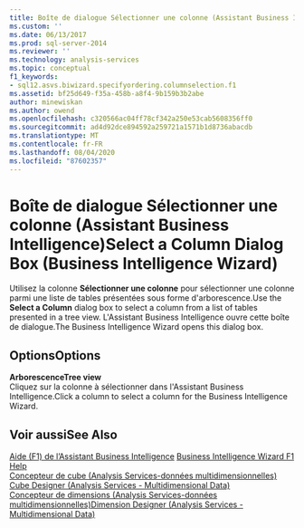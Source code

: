 ```yaml
---
title: Boîte de dialogue Sélectionner une colonne (Assistant Business Intelligence) | Microsoft Docs
ms.custom: ''
ms.date: 06/13/2017
ms.prod: sql-server-2014
ms.reviewer: ''
ms.technology: analysis-services
ms.topic: conceptual
f1_keywords:
- sql12.asvs.biwizard.specifyordering.columnselection.f1
ms.assetid: bf25d649-f35a-458b-a8f4-9b159b3b2abe
author: minewiskan
ms.author: owend
ms.openlocfilehash: c320566ac04ff78cf342a250e53cab5608356ff0
ms.sourcegitcommit: ad4d92dce894592a259721a1571b1d8736abacdb
ms.translationtype: MT
ms.contentlocale: fr-FR
ms.lasthandoff: 08/04/2020
ms.locfileid: "87602357"
---
```

# <a name="select-a-column-dialog-box-business-intelligence-wizard"></a><span data-ttu-id="8c946-102">Boîte de dialogue Sélectionner une colonne (Assistant Business Intelligence)</span><span class="sxs-lookup"><span data-stu-id="8c946-102">Select a Column Dialog Box (Business Intelligence Wizard)</span></span>
  <span data-ttu-id="8c946-103">Utilisez la colonne **Sélectionner une colonne** pour sélectionner une colonne parmi une liste de tables présentées sous forme d'arborescence.</span><span class="sxs-lookup"><span data-stu-id="8c946-103">Use the **Select a Column** dialog box to select a column from a list of tables presented in a tree view.</span></span> <span data-ttu-id="8c946-104">L'Assistant Business Intelligence ouvre cette boîte de dialogue.</span><span class="sxs-lookup"><span data-stu-id="8c946-104">The Business Intelligence Wizard opens this dialog box.</span></span>  
  
## <a name="options"></a><span data-ttu-id="8c946-105">Options</span><span class="sxs-lookup"><span data-stu-id="8c946-105">Options</span></span>  
 <span data-ttu-id="8c946-106">**Arborescence**</span><span class="sxs-lookup"><span data-stu-id="8c946-106">**Tree view**</span></span>  
 <span data-ttu-id="8c946-107">Cliquez sur la colonne à sélectionner dans l'Assistant Business Intelligence.</span><span class="sxs-lookup"><span data-stu-id="8c946-107">Click a column to select a column for the Business Intelligence Wizard.</span></span>  
  
## <a name="see-also"></a><span data-ttu-id="8c946-108">Voir aussi</span><span class="sxs-lookup"><span data-stu-id="8c946-108">See Also</span></span>  
 <span data-ttu-id="8c946-109">[Aide (F1) de l’Assistant Business Intelligence](business-intelligence-wizard-f1-help.md) </span><span class="sxs-lookup"><span data-stu-id="8c946-109">[Business Intelligence Wizard F1 Help](business-intelligence-wizard-f1-help.md) </span></span>  
 <span data-ttu-id="8c946-110">[Concepteur de cube &#40;Analysis Services-données multidimensionnelles&#41;](cube-designer-analysis-services-multidimensional-data.md) </span><span class="sxs-lookup"><span data-stu-id="8c946-110">[Cube Designer &#40;Analysis Services - Multidimensional Data&#41;](cube-designer-analysis-services-multidimensional-data.md) </span></span>  
 [<span data-ttu-id="8c946-111">Concepteur de dimensions &#40;Analysis Services-données multidimensionnelles&#41;</span><span class="sxs-lookup"><span data-stu-id="8c946-111">Dimension Designer &#40;Analysis Services - Multidimensional Data&#41;</span></span>](dimension-designer-analysis-services-multidimensional-data.md)  
  
  
